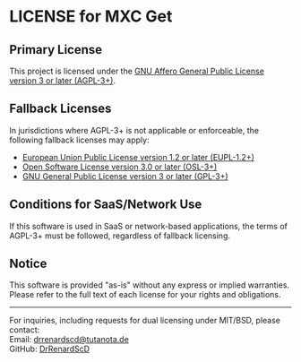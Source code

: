 # LICENSE for MXC Get

## Primary License
This project is licensed under the [GNU Affero General Public License version 3 or later (AGPL-3+)](https://www.gnu.org/licenses/agpl-3.0.html).

## Fallback Licenses
In jurisdictions where AGPL-3+ is not applicable or enforceable, the following fallback licenses may apply:
- [European Union Public License version 1.2 or later (EUPL-1.2+)](https://joinup.ec.europa.eu/collection/eupl/eupl-text-eupl-12)
- [Open Software License version 3.0 or later (OSL-3+)](https://opensource.org/licenses/OSL-3.0)
- [GNU General Public License version 3 or later (GPL-3+)](https://www.gnu.org/licenses/gpl-3.0.html)

## Conditions for SaaS/Network Use
If this software is used in SaaS or network-based applications, the terms of AGPL-3+ must be followed, regardless of fallback licensing.

## Notice
This software is provided "as-is" without any express or implied warranties. Please refer to the full text of each license for your rights and obligations.

---

For inquiries, including requests for dual licensing under MIT/BSD, please contact:  
Email: drrenardscd@tutanota.de  
GitHub: [DrRenardScD](https://github.com/DrRenardScD)
